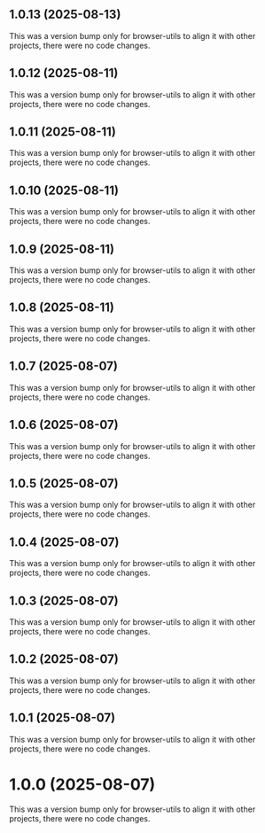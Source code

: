 ## 1.0.13 (2025-08-13)

This was a version bump only for browser-utils to align it with other projects, there were no code changes.

## 1.0.12 (2025-08-11)

This was a version bump only for browser-utils to align it with other projects, there were no code changes.

## 1.0.11 (2025-08-11)

This was a version bump only for browser-utils to align it with other projects, there were no code changes.

## 1.0.10 (2025-08-11)

This was a version bump only for browser-utils to align it with other projects, there were no code changes.

## 1.0.9 (2025-08-11)

This was a version bump only for browser-utils to align it with other projects, there were no code changes.

## 1.0.8 (2025-08-11)

This was a version bump only for browser-utils to align it with other projects, there were no code changes.

## 1.0.7 (2025-08-07)

This was a version bump only for browser-utils to align it with other projects, there were no code changes.

## 1.0.6 (2025-08-07)

This was a version bump only for browser-utils to align it with other projects, there were no code changes.

## 1.0.5 (2025-08-07)

This was a version bump only for browser-utils to align it with other projects, there were no code changes.

## 1.0.4 (2025-08-07)

This was a version bump only for browser-utils to align it with other projects, there were no code changes.

## 1.0.3 (2025-08-07)

This was a version bump only for browser-utils to align it with other projects, there were no code changes.

## 1.0.2 (2025-08-07)

This was a version bump only for browser-utils to align it with other projects, there were no code changes.

## 1.0.1 (2025-08-07)

This was a version bump only for browser-utils to align it with other projects, there were no code changes.

# 1.0.0 (2025-08-07)

This was a version bump only for browser-utils to align it with other projects, there were no code changes.

